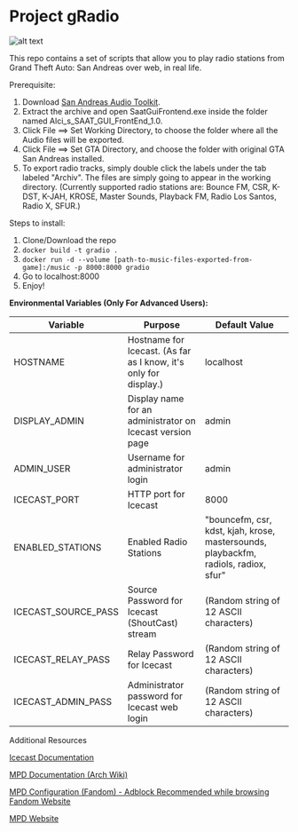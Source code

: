 # Project gRadio

![alt text](http://url/to/img.png)

This repo contains a set of scripts that allow you to play radio stations from Grand Theft Auto: San Andreas over web, in real life.

Prerequisite:

1. Download [San Andreas Audio Toolkit](https://github.com/bedro0/Project-gRadio/raw/main/San%20Andreas%20Audio%20Toolkit.7z). 
2. Extract the archive and open SaatGuiFrontend.exe inside the folder named Alci_s_SAAT_GUI_FrontEnd_1.0.
3. Click File ==> Set Working Directory, to choose the folder where all the Audio files will be exported.
4. Click File ==> Set GTA Directory, and choose the folder with original GTA San Andreas installed.
5. To export radio tracks, simply double click the labels under the tab labeled "Archiv". The files are simply going to appear in the working directory. (Currently supported radio stations are: Bounce FM, CSR, K-DST, K-JAH, KROSE, Master Sounds, Playback FM, Radio Los Santos, Radio X, SFUR.)

Steps to install:
1. Clone/Download the repo
2. `docker build -t gradio .`
3. `docker run -d --volume [path-to-music-files-exported-from-game]:/music -p 8000:8000 gradio`
4. Go to localhost:8000
5. Enjoy!

**Environmental Variables (Only For Advanced Users):**

| Variable            | Purpose                                                          | Default Value                                                                       |
| ------------------- | ---------------------------------------------------------------- | ----------------------------------------------------------------------------------- |
| HOSTNAME            | Hostname for Icecast. (As far as I know, it's only for display.) | localhost                                                                           |
| DISPLAY_ADMIN       | Display name for an administrator on Icecast version page        | admin                                                                               |
| ADMIN_USER          | Username for administrator login                                 | admin                                                                               |
| ICECAST_PORT        | HTTP port for Icecast                                            | 8000                                                                                |
| ENABLED_STATIONS    | Enabled Radio Stations                                           | "bouncefm, csr, kdst, kjah, krose, mastersounds, playbackfm, radiols, radiox, sfur" |
| ICECAST_SOURCE_PASS | Source Password for Icecast (ShoutCast) stream                   | (Random string of 12 ASCII characters)                                              |
| ICECAST_RELAY_PASS  | Relay Password for Icecast                                       | (Random string of 12 ASCII characters)                                              |
| ICECAST_ADMIN_PASS  | Administrator password for Icecast web login                     | (Random string of 12 ASCII characters)                                              |


Additional Resources

[Icecast Documentation](https://icecast.org/docs/icecast-2.4.1/)

[MPD Documentation (Arch Wiki)](https://wiki.archlinux.org/title/Music_Player_Daemon)

[MPD Configuration (Fandom) - Adblock Recommended while browsing Fandom Website](https://mpd.fandom.com/wiki/Configuration)

[MPD Website](https://www.musicpd.org/)

